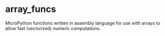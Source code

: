 # array_funcs
MicroPython functions written in assembly language for use with arrays to allow fast (vectorized) numeric computations.
